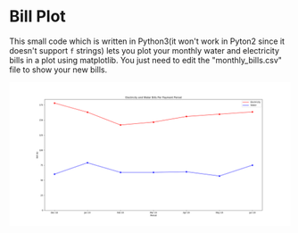 # Bill Plot

This small code which is written in Python3(it won't work in Pyton2 since it doesn't support `f` strings) lets you plot your monthly water and electricity bills in a plot using matplotlib. You just need to edit the "monthly_bills.csv" file to show your new bills.

![Example Plot](example-plot.png "Example Plot")
